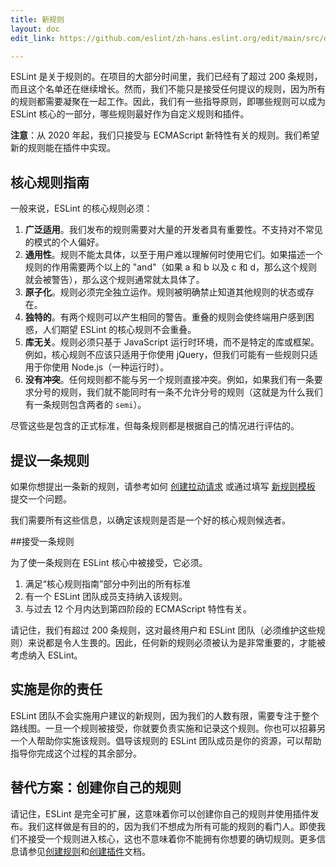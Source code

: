 ```yaml
---
title: 新规则
layout: doc
edit_link: https://github.com/eslint/zh-hans.eslint.org/edit/main/src/developer-guide/contributing/new-rules.md

---
```


ESLint 是关于规则的。在项目的大部分时间里，我们已经有了超过 200 条规则，而且这个名单还在继续增长。然而，我们不能只是接受任何提议的规则，因为所有的规则都需要凝聚在一起工作。因此，我们有一些指导原则，即哪些规则可以成为 ESLint 核心的一部分，哪些规则最好作为自定义规则和插件。

**注意**：从 2020 年起，我们只接受与 ECMAScript 新特性有关的规则。我们希望新的规则能在插件中实现。

## 核心规则指南

一般来说，ESLint 的核心规则必须：

1. **广泛适用**。我们发布的规则需要对大量的开发者具有重要性。不支持对不常见的模式的个人偏好。
1. **通用性**。规则不能太具体，以至于用户难以理解何时使用它们。如果描述一个规则的作用需要两个以上的 "and"（如果 a 和 b 以及 c 和 d，那么这个规则就会被警告），那么这个规则通常就太具体了。
1. **原子化**。规则必须完全独立运作。规则被明确禁止知道其他规则的状态或存在。
1. **独特的**。有两个规则可以产生相同的警告。重叠的规则会使终端用户感到困惑，人们期望 ESLint 的核心规则不会重叠。
1. **库无关**。规则必须只基于 JavaScript 运行时环境，而不是特定的库或框架。例如，核心规则不应该只适用于你使用 jQuery，但我们可能有一些规则只适用于你使用 Node.js（一种运行时）。
1. **没有冲突**。任何规则都不能与另一个规则直接冲突。例如，如果我们有一条要求分号的规则，我们就不能同时有一条不允许分号的规则（这就是为什么我们有一条规则包含两者的 `semi`）。

尽管这些是包含的正式标准，但每条规则都是根据自己的情况进行评估的。

## 提议一条规则

如果你想提出一条新的规则，请参考如何 [创建拉动请求](/docs/developer-guide/contributing/pull-requests) 或通过填写 [新规则模板](https://github.com/eslint/eslint/issues/new/choose) 提交一个问题。

我们需要所有这些信息，以确定该规则是否是一个好的核心规则候选者。

##接受一条规则

为了使一条规则在 ESLint 核心中被接受，它必须。

1. 满足“核心规则指南”部分中列出的所有标准
1. 有一个 ESLint 团队成员支持纳入该规则。
1. 与过去 12 个月内达到第四阶段的 ECMAScript 特性有关。

请记住，我们有超过 200 条规则，这对最终用户和 ESLint 团队（必须维护这些规则）来说都是令人生畏的。因此，任何新的规则必须被认为是非常重要的，才能被考虑纳入 ESLint。

## 实施是你的责任

ESLint 团队不会实施用户建议的新规则，因为我们的人数有限，需要专注于整个路线图。一旦一个规则被接受，你就要负责实施和记录这个规则。你也可以招募另一个人帮助你实施该规则。倡导该规则的 ESLint 团队成员是你的资源，可以帮助指导你完成这个过程的其余部分。

## 替代方案：创建你自己的规则

请记住，ESLint 是完全可扩展，这意味着你可以创建你自己的规则并使用插件发布。我们这样做是有目的的，因为我们不想成为所有可能的规则的看门人。即使我们不接受一个规则进入核心，这也不意味着你不能拥有你想要的确切规则。更多信息请参见[创建规则](../working-with-rules)和[创建插件](../working-with-plugins)文档。
